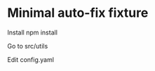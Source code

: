 # Minimal auto-fix fixture

Install npm install <!-- ❌ -->

Go to src/utils <!-- ❌ -->

Edit config.yaml <!-- ❌ -->
